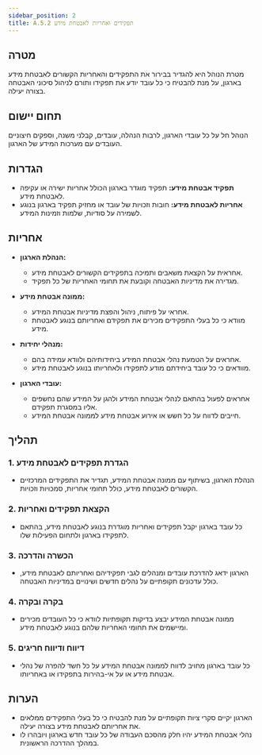 ```yaml
---
sidebar_position: 2
title: A.5.2 תפקידים ואחריות לאבטחת מידע
---
```


## מטרה
מטרת הנוהל היא להגדיר בבירור את התפקידים והאחריות הקשורים לאבטחת מידע בארגון, על מנת להבטיח כי כל עובד יודע את תפקידו ותורם לניהול סיכוני האבטחה בצורה יעילה.

## תחום יישום
הנוהל חל על כל עובדי הארגון, לרבות הנהלה, עובדים, קבלני משנה, וספקים חיצוניים העובדים עם מערכות המידע של הארגון.

## הגדרות
- **תפקיד אבטחת מידע:** תפקיד מוגדר בארגון הכולל אחריות ישירה או עקיפה לאבטחת מידע.
- **אחריות לאבטחת מידע:** חובות וזכויות של עובד או מחזיק תפקיד בארגון בנוגע לשמירה על סודיות, שלמות וזמינות המידע.

## אחריות
- **הנהלת הארגון:**
  - אחראית על הקצאת משאבים ותמיכה בתפקידים הקשורים לאבטחת מידע.
  - מגדירה את מדיניות האבטחה וקובעת את תחומי האחריות של כל תפקיד.
  
- **ממונה אבטחת מידע:**
  - אחראי על פיתוח, ניהול והפצת מדיניות אבטחת המידע.
  - מוודא כי כל בעלי התפקידים מכירים את תפקידם ואחריותם בנוגע לאבטחת מידע.
  
- **מנהלי יחידות:**
  - אחראים על הטמעת נהלי אבטחת המידע ביחידותיהם ולוודא עמידה בהם.
  - מוודאים כי כל עובד ביחידתם מודע לתפקידו ולאחריותו בנוגע לאבטחת מידע.
  
- **עובדי הארגון:**
  - אחראים לפעול בהתאם לנהלי אבטחת המידע ולהגן על המידע שהם נחשפים אליו במסגרת תפקידם.
  - חייבים לדווח על כל חשש או אירוע אבטחת מידע לממונה אבטחת המידע.

## תהליך
### 1. הגדרת תפקידים לאבטחת מידע
- הנהלת הארגון, בשיתוף עם ממונה אבטחת המידע, תגדיר את התפקידים המרכזיים הקשורים לאבטחת מידע, כולל תחומי אחריות, סמכויות וזכויות.

### 2. הקצאת תפקידים ואחריות
- כל עובד בארגון יקבל תפקידים ואחריות מוגדרת בנוגע לאבטחת מידע, בהתאם לתפקידו בארגון ולתחום הפעילות שלו.

### 3. הכשרה והדרכה
- הארגון ידאג להדרכת עובדים ומנהלים לגבי תפקידיהם ואחריותם לאבטחת מידע, כולל עדכונים תקופתיים על נהלים חדשים ושינויים במדיניות האבטחה.

### 4. בקרה ובקרה
- ממונה אבטחת המידע יבצע בדיקות תקופתיות לוודא כי כל העובדים מכירים ומיישמים את תחומי האחריות שלהם בנוגע לאבטחת מידע.

### 5. דיווח ודיווח חריגים
- כל עובד בארגון מחויב לדווח לממונה אבטחת המידע על כל חשד להפרה של נהלי אבטחת מידע או על אי-בהירות בתפקידו או באחריותו.

## הערות
- הארגון יקיים סקרי ציות תקופתיים על מנת להבטיח כי כל בעלי התפקידים ממלאים את אחריותם לאבטחת מידע בצורה יעילה.
- נהלי אבטחת המידע יהיו חלק מהסכם העבודה של כל עובד חדש בארגון ויובהרו לו במהלך ההדרכה הראשונית.

